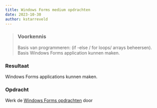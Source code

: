 ```yaml
---
title: Windows Forms medium opdrachten
date: 2023-10-30
author: kstarreveld
---
```



> ### Voorkennis
> Basis van programmeren: (if -else / for loops/ arrays beheersen). 
> Basis Windows Forms application kunnen maken.

### Resultaat
Windows Forms applications kunnen maken.

### Opdracht

Werk de [Windows Forms opdrachten]({{'/_assets/csharp/Opdrachten%20Windows%20Forms.pdf'}}) door